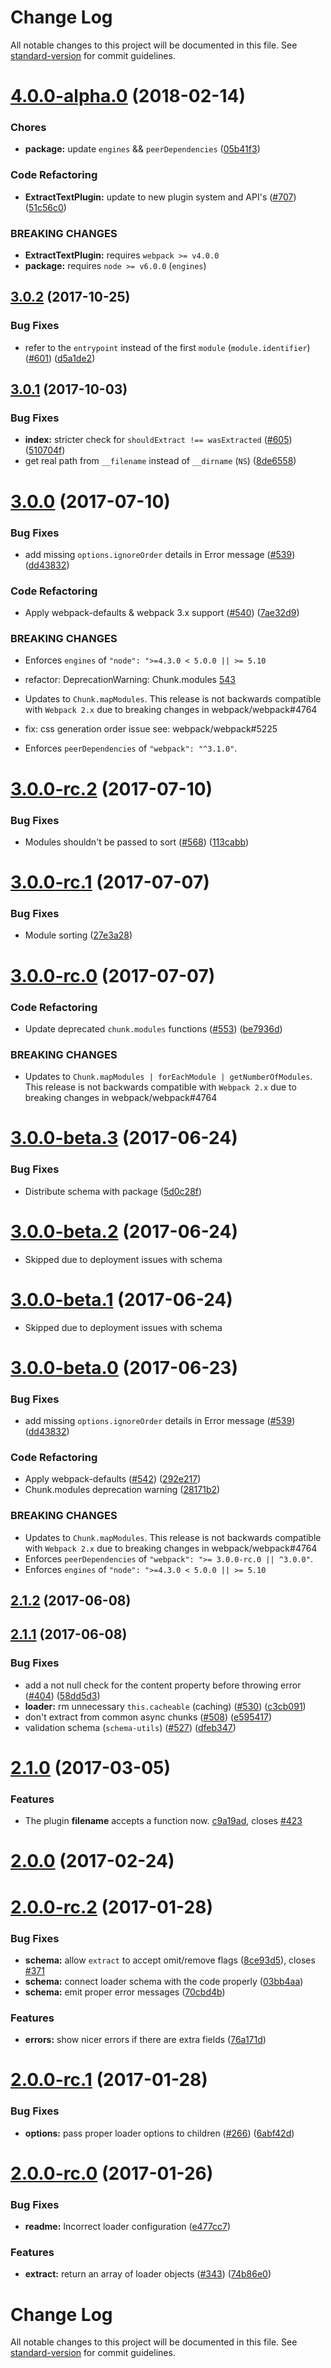 # Change Log

All notable changes to this project will be documented in this file. See [standard-version](https://github.com/conventional-changelog/standard-version) for commit guidelines.

<a name="4.0.0-alpha.0"></a>
# [4.0.0-alpha.0](https://github.com/webpack-contrib/extract-text-webpack-plugin/compare/v3.0.2...v4.0.0-alpha.0) (2018-02-14)


### Chores

* **package:** update `engines` && `peerDependencies` ([05b41f3](https://github.com/webpack-contrib/extract-text-webpack-plugin/commit/05b41f3))


### Code Refactoring

* **ExtractTextPlugin:** update to new plugin system and API's ([#707](https://github.com/webpack-contrib/extract-text-webpack-plugin/issues/707)) ([51c56c0](https://github.com/webpack-contrib/extract-text-webpack-plugin/commit/51c56c0))


### BREAKING CHANGES

* **ExtractTextPlugin:** requires `webpack >= v4.0.0`
* **package:** requires `node >= v6.0.0` (`engines`)



<a name="3.0.2"></a>
## [3.0.2](https://github.com/webpack-contrib/extract-text-webpack-plugin/compare/v3.0.1...v3.0.2) (2017-10-25)


### Bug Fixes

* refer to the `entrypoint` instead of the first `module` (`module.identifier`)  ([#601](https://github.com/webpack-contrib/extract-text-webpack-plugin/issues/601)) ([d5a1de2](https://github.com/webpack-contrib/extract-text-webpack-plugin/commit/d5a1de2))



<a name="3.0.1"></a>
## [3.0.1](https://github.com/webpack-contrib/extract-text-webpack-plugin/compare/v3.0.0...v3.0.1) (2017-10-03)


### Bug Fixes

* **index:** stricter check for `shouldExtract !== wasExtracted` ([#605](https://github.com/webpack-contrib/extract-text-webpack-plugin/issues/605)) ([510704f](https://github.com/webpack-contrib/extract-text-webpack-plugin/commit/510704f))
* get real path from `__filename` instead of `__dirname` (`NS`) ([8de6558](https://github.com/webpack-contrib/extract-text-webpack-plugin/commit/8de6558))



<a name="3.0.0"></a>
# [3.0.0](https://github.com/webpack-contrib/extract-text-webpack-plugin/compare/v2.1.2...v3.0.0) (2017-07-10)


### Bug Fixes

* add missing `options.ignoreOrder` details in Error message ([#539](https://github.com/webpack-contrib/extract-text-webpack-plugin/issues/539)) ([dd43832](https://github.com/webpack-contrib/extract-text-webpack-plugin/commit/dd43832))


### Code Refactoring

* Apply webpack-defaults & webpack 3.x support ([#540](https://github.com/webpack-contrib/extract-text-webpack-plugin/issues/540)) ([7ae32d9](https://github.com/webpack-contrib/extract-text-webpack-plugin/commit/7ae32d9))


### BREAKING CHANGES

* Enforces `engines` of `"node": ">=4.3.0 < 5.0.0 || >= 5.10`

- refactor: DeprecationWarning: Chunk.modules [543](https://github.com/webpack-contrib/extract-text-webpack-plugin/pull/543)
* Updates to `Chunk.mapModules`. This release is not backwards compatible with `Webpack 2.x` due to breaking changes in webpack/webpack#4764

- fix: css generation order issue see: webpack/webpack#5225
* Enforces `peerDependencies` of `"webpack": "^3.1.0"`. 



<a name="3.0.0-rc.2"></a>
# [3.0.0-rc.2](https://github.com/webpack-contrib/extract-text-webpack-plugin/compare/v3.0.0-rc.1...v3.0.0-rc.2) (2017-07-10)


### Bug Fixes

* Modules shouldn't be passed to sort ([#568](https://github.com/webpack-contrib/extract-text-webpack-plugin/issues/568)) ([113cabb](https://github.com/webpack-contrib/extract-text-webpack-plugin/commit/113cabb))



<a name="3.0.0-rc.1"></a>
# [3.0.0-rc.1](https://github.com/webpack-contrib/extract-text-webpack-plugin/compare/v3.0.0-rc.0...v3.0.0-rc.1) (2017-07-07)


### Bug Fixes

* Module sorting ([27e3a28](https://github.com/webpack-contrib/extract-text-webpack-plugin/commit/27e3a28))



<a name="3.0.0-rc.0"></a>
# [3.0.0-rc.0](https://github.com/webpack-contrib/extract-text-webpack-plugin/compare/v3.0.0-beta.3...v3.0.0-rc.0) (2017-07-07)


### Code Refactoring

* Update deprecated `chunk.modules` functions ([#553](https://github.com/webpack-contrib/extract-text-webpack-plugin/issues/553)) ([be7936d](https://github.com/webpack-contrib/extract-text-webpack-plugin/commit/be7936d))


### BREAKING CHANGES

* Updates to `Chunk.mapModules | forEachModule | getNumberOfModules`. This release is not backwards compatible with `Webpack 2.x` due to breaking changes in webpack/webpack#4764



<a name="3.0.0-beta.3"></a>
# [3.0.0-beta.3](https://github.com/webpack-contrib/extract-text-webpack-plugin/compare/v3.0.0-beta.2...v3.0.0-beta.3) (2017-06-24)

### Bug Fixes

* Distribute schema with package ([5d0c28f](https://github.com/webpack-contrib/extract-text-webpack-plugin/commit/5d0c28f))


<a name="3.0.0-beta.2"></a>
# [3.0.0-beta.2](https://github.com/webpack-contrib/extract-text-webpack-plugin/compare/v3.0.0-beta.1...v3.0.0-beta.2) (2017-06-24)

 * Skipped due to deployment issues with schema

<a name="3.0.0-beta.1"></a>
# [3.0.0-beta.1](https://github.com/webpack-contrib/extract-text-webpack-plugin/compare/v3.0.0-beta.0...v3.0.0-beta.1) (2017-06-24)


 * Skipped due to deployment issues with schema


<a name="3.0.0-beta.0"></a>
# [3.0.0-beta.0](https://github.com/webpack-contrib/extract-text-webpack-plugin/compare/v2.1.2...v3.0.0-beta.0) (2017-06-23)


### Bug Fixes

* add missing `options.ignoreOrder` details in Error message ([#539](https://github.com/webpack-contrib/extract-text-webpack-plugin/issues/539)) ([dd43832](https://github.com/webpack-contrib/extract-text-webpack-plugin/commit/dd43832))


### Code Refactoring

* Apply webpack-defaults ([#542](https://github.com/webpack-contrib/extract-text-webpack-plugin/issues/542)) ([292e217](https://github.com/webpack-contrib/extract-text-webpack-plugin/commit/292e217))
* Chunk.modules deprecation warning ([28171b2](https://github.com/webpack-contrib/extract-text-webpack-plugin/commit/28171b2))


### BREAKING CHANGES

* Updates to `Chunk.mapModules`. This release is not backwards compatible with `Webpack 2.x` due to breaking changes in webpack/webpack#4764
* Enforces `peerDependencies` of `"webpack": ">= 3.0.0-rc.0 || ^3.0.0"`.
* Enforces `engines` of `"node": ">=4.3.0 < 5.0.0 || >= 5.10`



<a name="2.1.2"></a>
## [2.1.2](https://github.com/webpack-contrib/extract-text-webpack-plugin/compare/v2.1.1...v2.1.2) (2017-06-08)



<a name="2.1.1"></a>
## [2.1.1](https://github.com/webpack-contrib/extract-text-webpack-plugin/compare/v2.1.0...v2.1.1) (2017-06-08)


### Bug Fixes

* add a not null check for the content property before throwing error ([#404](https://github.com/webpack-contrib/extract-text-webpack-plugin/issues/404)) ([58dd5d3](https://github.com/webpack-contrib/extract-text-webpack-plugin/commit/58dd5d3))
* **loader:** rm unnecessary `this.cacheable` (caching) ([#530](https://github.com/webpack-contrib/extract-text-webpack-plugin/issues/530)) ([c3cb091](https://github.com/webpack-contrib/extract-text-webpack-plugin/commit/c3cb091))
* don't extract from common async chunks ([#508](https://github.com/webpack-contrib/extract-text-webpack-plugin/issues/508)) ([e595417](https://github.com/webpack-contrib/extract-text-webpack-plugin/commit/e595417))
* validation schema (`schema-utils`) ([#527](https://github.com/webpack-contrib/extract-text-webpack-plugin/issues/527)) ([dfeb347](https://github.com/webpack-contrib/extract-text-webpack-plugin/commit/dfeb347))



<a name="2.1.0"></a>
# [2.1.0](https://github.com/webpack/extract-text-webpack-plugin/compare/v2.0.0...v2.1.0) (2017-03-05)

### Features

* The plugin **filename** accepts a function now. [c9a19ad](https://github.com/webpack-contrib/extract-text-webpack-plugin/commit/c9a19ad), closes [#423](https://github.com/webpack-contrib/extract-text-webpack-plugin/pull/423)

<a name="2.0.0"></a>
# [2.0.0](https://github.com/webpack/extract-text-webpack-plugin/compare/v2.0.0-rc.3...v2.0.0) (2017-02-24)

<a name="2.0.0-rc.2"></a>
# [2.0.0-rc.2](https://github.com/webpack/extract-text-webpack-plugin/compare/v2.0.0-rc.1...v2.0.0-rc.2) (2017-01-28)


### Bug Fixes

* **schema:** allow `extract` to accept omit/remove flags ([8ce93d5](https://github.com/webpack/extract-text-webpack-plugin/commit/8ce93d5)), closes [#371](https://github.com/webpack/extract-text-webpack-plugin/issues/371)
* **schema:** connect loader schema with the code properly ([03bb4aa](https://github.com/webpack/extract-text-webpack-plugin/commit/03bb4aa))
* **schema:** emit proper error messages ([70cbd4b](https://github.com/webpack/extract-text-webpack-plugin/commit/70cbd4b))


### Features

* **errors:** show nicer errors if there are extra fields ([76a171d](https://github.com/webpack/extract-text-webpack-plugin/commit/76a171d))



<a name="2.0.0-rc.1"></a>
# [2.0.0-rc.1](https://github.com/webpack/extract-text-webpack-plugin/compare/v2.0.0-rc.0...v2.0.0-rc.1) (2017-01-28)


### Bug Fixes

* **options:** pass proper loader options to children ([#266](https://github.com/webpack/extract-text-webpack-plugin/issues/266)) ([6abf42d](https://github.com/webpack/extract-text-webpack-plugin/commit/6abf42d))



<a name="2.0.0-rc.0"></a>
# [2.0.0-rc.0](https://github.com/webpack/extract-text-webpack-plugin/compare/v2.0.0-beta.5...v2.0.0-rc.0) (2017-01-26)


### Bug Fixes

* **readme:** Incorrect loader configuration ([e477cc7](https://github.com/webpack/extract-text-webpack-plugin/commit/e477cc7))


### Features

* **extract:** return an array of loader objects ([#343](https://github.com/webpack/extract-text-webpack-plugin/issues/343)) ([74b86e0](https://github.com/webpack/extract-text-webpack-plugin/commit/74b86e0))



# Change Log

All notable changes to this project will be documented in this file. See [standard-version](https://github.com/conventional-changelog/standard-version) for commit guidelines.
